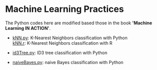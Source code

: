 Machine Learning Practices
=========
The Python codes here are modified based those in the book **'Machine Learning IN ACTION'**.

* [kNN.py](https://github.com/xiaeryu/Machine-Learning/blob/master/kNN.py): K-Nearest Neighbors classification with Python  
 [kNN.r](https://github.com/xiaeryu/Machine-Learning/blob/master/kNN.r): K-Nearest Neighbors classification with R


* [id3Tree.py](https://github.com/xiaeryu/Machine-Learning/blob/master/id3Tree.py): ID3 tree classification with Python


* [naiveBayes.py](https://github.com/xiaeryu/Machine-Learning/blob/master/naiveBayes.py): naive Bayes classification with Python
